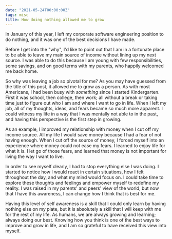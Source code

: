 ```yaml
---
date: "2021-05-24T00:00:00Z"
tags: misc
title: How doing nothing allowed me to grow
---
```

In January of this year, I left my corporate software engineering position
to do nothing, and it was one of the best decisions I have made.

Before I get into the "why", I'd like to point out that I am in a
fortunate place to be able to leave my main source of income without
lining up my next source. I was able to do this because I am young with
few responsibilities, some savings, and on good terms with my parents,
who happily welcomed me back home.

So why was leaving a job so pivotal for me? As you may have guessed
from the title of this post, it allowed me to grow as a person. As
with most Americans, I had been busy with *something* since I started
Kindergarten.  First it was school, then college, then work; all without
a break or taking time just to figure out who I am and where I want to
go in life. When I left my job, all of my thoughts, ideas, and fears
became so much more apparent. I could witness my life in a way that I
was mentally not able to in the past, and having this perspective is
the first step in growing.

As an example, I improved my relationship with money when I cut off my
income source.  All my life I would save money because I had a fear
of not having enough. When I cut off the source of money, I forced myself
into an experience where money could not ease my fears. I learned to
enjoy life for what it is. I let go of those fears, and learned that
money is not important for living the way I want to live.

In order to see myself clearly, I had to stop everything else I was doing.
I started to notice how I would react in certain situations, how I felt
throughout the day, and what my mind would focus on. I could take time
to explore these thoughts and feelings and empower myself to redefine
my reality.  I was raised in my parents' and peers' view of the world,
but now that I have this awareness, I can change how I think that is
best for me.

Having this level of self awareness is a skill that I could only learn
by having nothing else on my plate, but it is absolutely a skill that
I will keep with me for the rest of my life. As humans, we are always
growing and learning; always doing our best. Knowing how you think is
one of the best ways to improve and grow in life, and I am so grateful
to have received this view into myself.

